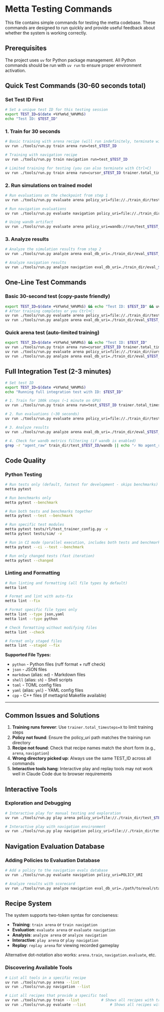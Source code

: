 # Metta Testing Commands

This file contains simple commands for testing the metta codebase. These commands are designed to run quickly and
provide useful feedback about whether the system is working correctly.

## Prerequisites

The project uses `uv` for Python package management. All Python commands should be run with `uv run` to ensure proper
environment activation.

## Quick Test Commands (30-60 seconds total)

### Set Test ID First

```bash
# Set a unique test ID for this testing session
export TEST_ID=$(date +%Y%m%d_%H%M%S)
echo "Test ID: $TEST_ID"
```

### 1. Train for 30 seconds

```bash
# Basic training with arena recipe (will run indefinitely, terminate with Ctrl+C after ~30 seconds)
uv run ./tools/run.py train arena run=test_$TEST_ID

# Training with navigation recipe
uv run ./tools/run.py train navigation run=test_$TEST_ID

# Limited training for testing (you can also terminate with Ctrl+C)
uv run ./tools/run.py train arena run=cursor_$TEST_ID trainer.total_timesteps=100000
```

### 2. Run simulations on trained model

```bash
# Run evaluations on the checkpoint from step 1
uv run ./tools/run.py evaluate arena policy_uri=file://./train_dir/test_$TEST_ID/checkpoints

# Run navigation evaluations
uv run ./tools/run.py evaluate navigation policy_uri=file://./train_dir/test_$TEST_ID/checkpoints

# Using wandb artifact
uv run ./tools/run.py evaluate arena policy_uri=wandb://run/test_$TEST_ID
```

### 3. Analyze results

```bash
# Analyze the simulation results from step 2
uv run ./tools/run.py analyze arena eval_db_uri=./train_dir/eval_$TEST_ID/stats.db

# Analyze navigation results
uv run ./tools/run.py analyze navigation eval_db_uri=./train_dir/eval_$TEST_ID/stats.db
```

## One-Line Test Commands

### Basic 30-second test (copy-paste friendly)

```bash
export TEST_ID=$(date +%Y%m%d_%H%M%S) && echo "Test ID: $TEST_ID" && uv run ./tools/run.py train arena run=test_$TEST_ID trainer.total_timesteps=10000
# After training completes or you Ctrl+C:
uv run ./tools/run.py evaluate arena policy_uri=file://./train_dir/test_$TEST_ID/checkpoints
uv run ./tools/run.py analyze arena eval_db_uri=./train_dir/eval_$TEST_ID/stats.db
```

### Quick arena test (auto-limited training)

```bash
export TEST_ID=$(date +%Y%m%d_%H%M%S) && echo "Test ID: $TEST_ID"
uv run ./tools/run.py train arena run=cursor_$TEST_ID trainer.total_timesteps=100000
uv run ./tools/run.py evaluate arena policy_uri=file://./train_dir/cursor_$TEST_ID/checkpoints
uv run ./tools/run.py analyze arena eval_db_uri=./train_dir/eval_$TEST_ID/stats.db
```

## Full Integration Test (2-3 minutes)

```bash
# Set test ID
export TEST_ID=$(date +%Y%m%d_%H%M%S)
echo "Running full integration test with ID: $TEST_ID"

# 1. Train for 100k steps (~1 minute on GPU)
uv run ./tools/run.py train arena run=test_$TEST_ID trainer.total_timesteps=100000

# 2. Run evaluations (~30 seconds)
uv run ./tools/run.py evaluate arena policy_uri=file://./train_dir/test_$TEST_ID/checkpoints

# 3. Analyze results
uv run ./tools/run.py analyze arena eval_db_uri=./train_dir/eval_$TEST_ID/stats.db

# 4. Check for wandb metrics filtering (if wandb is enabled)
grep -r "agent_raw" train_dir/test_$TEST_ID/wandb || echo "✓ No agent_raw metrics in wandb logs"
```

## Code Quality

### Python Testing

```bash
# Run tests only (default, fastest for development - skips benchmarks)
metta pytest

# Run benchmarks only
metta pytest --benchmark

# Run both tests and benchmarks together
metta pytest --test --benchmark

# Run specific test modules
metta pytest tests/rl/test_trainer_config.py -v
metta pytest tests/sim/ -v

# Run in CI mode (parallel execution, includes both tests and benchmarks)
metta pytest --ci --test --benchmark

# Run only changed tests (fast iteration)
metta pytest --changed
```

### Linting and Formatting

```bash
# Run linting and formatting (all file types by default)
metta lint

# Format and lint with auto-fix
metta lint --fix

# Format specific file types only
metta lint --type json,yaml
metta lint --type python

# Check formatting without modifying files
metta lint --check

# Format only staged files
metta lint --staged --fix
```

**Supported File Types:**

- `python` - Python files (ruff format + ruff check)
- `json` - JSON files
- `markdown` (alias: `md`) - Markdown files
- `shell` (alias: `sh`) - Shell scripts
- `toml` - TOML config files
- `yaml` (alias: `yml`) - YAML config files
- `cpp` - C++ files (if mettagrid Makefile available)

---

## Common Issues and Solutions

1. **Training runs forever**: Use `trainer.total_timesteps=X` to limit training steps
2. **Policy not found**: Ensure the policy_uri path matches the training run directory
3. **Recipe not found**: Check that recipe names match the short form (e.g., `arena`, `navigation`)
4. **Wrong directory picked up**: Always use the same TEST_ID across all commands
5. **Interactive tools hang**: Interactive play and replay tools may not work well in Claude Code due to browser
   requirements

## Interactive Tools

### Exploration and Debugging

```bash
# Interactive play for manual testing and exploration
uv run ./tools/run.py play arena policy_uri=file://./train_dir/test_$TEST_ID/checkpoints

# Interactive play with navigation environment
uv run ./tools/run.py play navigation policy_uri=file://./train_dir/test_$TEST_ID/checkpoints
```

## Navigation Evaluation Database

### Adding Policies to Evaluation Database

```bash
# Add a policy to the navigation evals database
uv run ./tools/run.py evaluate navigation policy_uri=POLICY_URI

# Analyze results with scorecard
uv run ./tools/run.py analyze navigation eval_db_uri=./path/to/eval/stats.db
```

## Recipe System

The system supports two-token syntax for conciseness:

- **Training**: `train arena` or `train navigation`
- **Evaluation**: `evaluate arena` or `evaluate navigation`
- **Analysis**: `analyze arena` or `analyze navigation`
- **Interactive**: `play arena` or `play navigation`
- **Replay**: `replay arena` for viewing recorded gameplay

Alternative dot-notation also works: `arena.train`, `navigation.evaluate`, etc.

### Discovering Available Tools

```bash
# List all tools in a specific recipe
uv run ./tools/run.py arena --list
uv run ./tools/run.py navigation --list

# List all recipes that provide a specific tool
uv run ./tools/run.py train --list          # Shows all recipes with train
uv run ./tools/run.py evaluate --list           # Shows all recipes with eval
```
